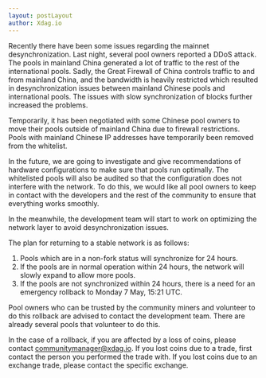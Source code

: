 ```yaml
---
layout: postLayout
author: Xdag.io
---
```


Recently there have been some issues regarding the mainnet desynchronization. Last night, several pool owners reported a DDoS attack. The pools in mainland China generated a lot of traffic to the rest of the international pools. Sadly, the Great Firewall of China controls traffic to and from mainland China, and the bandwidth is heavily restricted which resulted in desynchronization issues between mainland Chinese pools and international pools. The issues with slow synchronization of blocks further increased the problems.

Temporarily, it has been negotiated with some Chinese pool owners to move their pools outside of mainland China due to firewall restrictions. Pools with mainland Chinese IP addresses have temporarily been removed from the whitelist. 

In the future, we are going to investigate and give recommendations of hardware configurations to make sure that pools run optimally. The whitelisted pools will also be audited so that the configuration does not interfere with the network. To do this, we would like all pool owners to keep in contact with the developers and the rest of the community to ensure that everything works smoothly.

In the meanwhile, the development team will start to work on optimizing the network layer to avoid desynchronization issues. 

The plan for returning to a stable network is as follows:
1. Pools which are in a non-fork status will synchronize for 24 hours.
2. If the pools are in normal operation within 24 hours, the network will slowly expand to allow more pools. 
3. If the pools are not synchronized within 24 hours, there is a need for an emergency rollback to Monday 7 May, 15:21 UTC. 

Pool owners who can be trusted by the community miners and volunteer to do this rollback are advised to contact the development team. There are already several pools that volunteer to do this.

In the case of a rollback, if you are affected by a loss of coins, please contact communitymanager@xdag.io. If you lost coins due to a trade, first contact the person you performed the trade with. If you lost coins due to an exchange trade, please contact the specific exchange. 